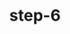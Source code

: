 ---
layout: post
title:  "step-6"
title_ch:  "步骤-6"
contentType: "technical"
video: assets/images/plant-video-6.mp4
---